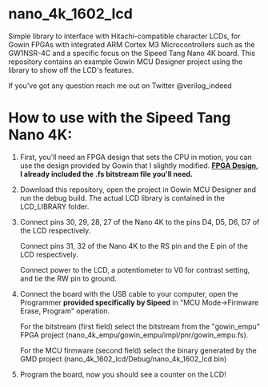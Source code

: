 # nano_4k_1602_lcd
Simple library to interface with Hitachi-compatible character LCDs, 
for Gowin FPGAs with integrated ARM Cortex M3 Microcontrollers such 
as the GW1NSR-4C and a specific focus on the Sipeed Tang Nano 4K board.
This repository contains an example Gowin MCU Designer project using the library to show off the LCD's features.

If you've got any question reach me out on Twitter @verilog_indeed 
# How to use with the Sipeed Tang Nano 4K:
1. First, you'll need an FPGA design that sets the CPU in motion, you
   can use the design provided by Gowin that I slightly modified.
   **[FPGA Design](https://github.com/verilog-indeed/nano_4k_empu), I already included the .fs bitstream file you'll need.**
   
2. Download this repository, open the project in Gowin MCU Designer and run the debug build.
   The actual LCD library is contained in the LCD_LIBRARY folder.
   
3. Connect pins 30, 29, 28, 27 of the Nano 4K to the pins D4, D5, D6, D7 of the LCD respectively. 

   Connect pins 31, 32 of the Nano 4K to the RS pin and the E pin of the LCD respectively.
   
   Connect power to the LCD, a potentiometer to V0 for contrast setting, and tie the RW pin to ground.

4. Connect the board with the USB cable to your computer, open the Programmer **provided specifically by Sipeed** in "MCU Mode->Firmware Erase, Program" operation. 

   For the bitstream (first field) select the bitstream from the "gowin_empu" FPGA project     (nano_4k_empu/gowin_empu/impl/pnr/gowin_empu.fs).
   
   For the MCU firmware (second field) select the binary generated by the GMD project (nano_4k_1602_lcd/Debug/nano_4k_1602_lcd.bin)

5. Program the board, now you should see a counter on the LCD!
